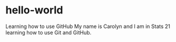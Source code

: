 # hello-world
Learning how to use GitHub
My name is Carolyn and I am in Stats 21 learning how to use Git and GitHub.
